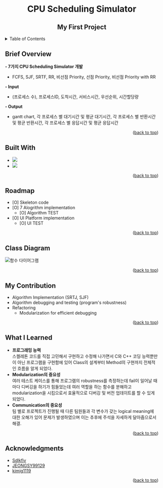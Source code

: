 <!-- Improved compatibility of back to top link: See: https://github.com/othneildrew/Best-README-Template/pull/73 -->
<a name="readme-top"></a>
<!--
*** Thanks for checking out the Best-README-Template. If you have a suggestion
*** that would make this better, please fork the repo and create a pull request
*** or simply open an issue with the tag "enhancement".
*** Don't forget to give the project a star!
*** Thanks again! Now go create something AMAZING! :D
-->



<!-- PROJECT SHIELDS -->
<!--
*** I'm using markdown "reference style" links for readability.
*** Reference links are enclosed in brackets [ ] instead of parentheses ( ).
*** See the bottom of this document for the declaration of the reference variables
*** for contributors-url, forks-url, etc. This is an optional, concise syntax you may use.
*** https://www.markdownguide.org/basic-syntax/#reference-style-links
-->
<!-- PROJECT LOGO -->

# **<center>CPU Scheduling Simulator</center>**
## **<center>My First Project</center>**



<!-- TABLE OF CONTENTS -->
<details>
  <summary>Table of Contents</summary>
  <ol>
    <li><a href="#brief-overview">Brief Overview</a></li>
    <li><a href="#built-with">Built With</a></li>
    <li><a href="#roadmap">Roadmap</a></li>
    <li><a href="#class-diagram">Class Diagram</a><li>
    <li><a href="#my-contribution">My Contribution</a></li>
    <li><a href="#what-i-learned">What I Learned</a></li>
    <li><a href="#acknowledgments">Acknowledgments</a></li>
  </ol>
</details>



<!-- ABOUT THE PROJECT -->
## Brief Overview

**- 7가지 CPU Scheduling Simulator 개발**
  - FCFS, SJF, SRTF, RR, 비선점 Priority, 선점 Priority, 비선점 Priority with RR  
  
**- Input**
  - (프로세스 수), 프로세스ID, 도착시간, 서비스시간, 우선순위, 시간할당량  
  
**- Output**
  - gantt chart, 각 프로세스 별 대기시간 및 평균 대기시간, 각 프로세스 별 반환시간 및 평균 반환시간, 각 프로세스 별 응답시간 및 평균 응답시간

<p align="right">(<a href="#readme-top">back to top</a>)</p>



## Built With

* <img src="https://img.shields.io/badge/C++-00599C?style=flat-square&logo=C++&logoColor=white"/>
* <img src="https://img.shields.io/badge/Qt-41CD52?style=flat-square&logo=Qt&logoColor=white"/>

<p align="right">(<a href="#readme-top">back to top</a>)</p>



<!-- ROADMAP -->
## Roadmap

- [O] Skeleton code
- [O] 7 Alogrithm implementation
    - [O] Algorithm TEST
- [O] UI Platform implementation
    - [O] UI TEST

<p align="right">(<a href="#readme-top">back to top</a>)</p>



<!-- CLASS DIAGRAM -->
## Class Diagram
![함수 다이어그램](https://user-images.githubusercontent.com/105041834/190543107-1b40b57c-710f-46a4-8a92-1e74d87d6b56.jpg)


<p align="right">(<a href="#readme-top">back to top</a>)</p>


<!-- MY CONTRIBUTION -->
## My Contribution
- Algorithm Implementation (SRTJ, SJF)
- Algorithm debugging and testing (program's robustness)
- Refactoring
  - Modularization for efficient debugging

<p align="right">(<a href="#readme-top">back to top</a>)</p>


<!-- WHAT I LEARNED -->
## What I Learned
- **프로그래밍 능력**  
스켈레톤 코드를 직접 고민해서 구현하고 수정해 나가면서 C와 C++ 코딩 능력뿐만이 아닌 프로그램을 구현함에 있어 Class의 설계부터 Method의 구현까지 전체적인 흐름을 알게 되었다.
- **Modularization의 중요성**  
여러 테스트 케이스를 통해 프로그램의 robustness를 측정하는데 fail이 일어날 때마다 디버깅을 하기가 힘들었는데 여러 역할을 하는 함수를 분해하고 modularization을 시킴으로서 효율적으로 디버깅 및 버전 업데이트를 할 수 있게 되었다.
- **Communication의 중요성**  
팀 별로 프로젝트가 진행될 때 다른 팀원들과 각 변수가 갖는 logical meaning에 대한 오해가 있어 문제가 발생하였으며 이는 추후에 주석을 자세하게 달아줌으로서 해결.

<p align="right">(<a href="#readme-top">back to top</a>)</p>


<!-- ACKNOWLEDGMENTS -->
## Acknowledgments

* [Sdlkfjv](https://github.com/Sdlkfjv)
* [JEONGSY99129](https://github.com/JEONGSY99129)
* [kimjg1119](https://github.com/kimjg1119)

<p align="right">(<a href="#readme-top">back to top</a>)</p>



<!-- MARKDOWN LINKS & IMAGES -->
<!-- https://www.markdownguide.org/basic-syntax/#reference-style-links -->
[contributors-shield]: https://img.shields.io/github/contributors/github_username/repo_name.svg?style=for-the-badge
[contributors-url]: https://github.com/github_username/repo_name/graphs/contributors
[forks-shield]: https://img.shields.io/github/forks/github_username/repo_name.svg?style=for-the-badge
[forks-url]: https://github.com/github_username/repo_name/network/members
[stars-shield]: https://img.shields.io/github/stars/github_username/repo_name.svg?style=for-the-badge
[stars-url]: https://github.com/github_username/repo_name/stargazers
[issues-shield]: https://img.shields.io/github/issues/github_username/repo_name.svg?style=for-the-badge
[issues-url]: https://github.com/github_username/repo_name/issues
[license-shield]: https://img.shields.io/github/license/github_username/repo_name.svg?style=for-the-badge
[license-url]: https://github.com/github_username/repo_name/blob/master/LICENSE.txt
[linkedin-shield]: https://img.shields.io/badge/-LinkedIn-black.svg?style=for-the-badge&logo=linkedin&colorB=555
[linkedin-url]: https://linkedin.com/in/linkedin_username
[product-screenshot]: images/screenshot.png
[Next.js]: https://img.shields.io/badge/next.js-000000?style=for-the-badge&logo=nextdotjs&logoColor=white
[Next-url]: https://nextjs.org/
[React.js]: https://img.shields.io/badge/React-20232A?style=for-the-badge&logo=react&logoColor=61DAFB
[React-url]: https://reactjs.org/
[Vue.js]: https://img.shields.io/badge/Vue.js-35495E?style=for-the-badge&logo=vuedotjs&logoColor=4FC08D
[Vue-url]: https://vuejs.org/
[Angular.io]: https://img.shields.io/badge/Angular-DD0031?style=for-the-badge&logo=angular&logoColor=white
[Angular-url]: https://angular.io/
[Svelte.dev]: https://img.shields.io/badge/Svelte-4A4A55?style=for-the-badge&logo=svelte&logoColor=FF3E00
[Svelte-url]: https://svelte.dev/
[Laravel.com]: https://img.shields.io/badge/Laravel-FF2D20?style=for-the-badge&logo=laravel&logoColor=white
[Laravel-url]: https://laravel.com
[Bootstrap.com]: https://img.shields.io/badge/Bootstrap-563D7C?style=for-the-badge&logo=bootstrap&logoColor=white
[Bootstrap-url]: https://getbootstrap.com
[JQuery.com]: https://img.shields.io/badge/jQuery-0769AD?style=for-the-badge&logo=jquery&logoColor=white
[JQuery-url]: https://jquery.com 
